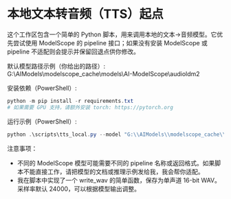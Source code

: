 # 本地文本转音频（TTS）起点

这个工作区包含一个简单的 Python 脚本，用来调用本地的文本->音频模型。它优先尝试使用 ModelScope 的 pipeline 接口；如果没有安装 ModelScope 或 pipeline 不适配则会提示并保留回退点供你修改。

默认模型路径示例（你给出的路径）:
G:\AIModels\modelscope_cache\models\AI-ModelScope\audioldm2

安装依赖（PowerShell）:

```powershell
python -m pip install -r requirements.txt
# 如果需要 GPU 支持，请额外安装 torch: https://pytorch.org
```

运行示例（PowerShell）:

```powershell
python .\scripts\tts_local.py --model "G:\\AIModels\\modelscope_cache\\models\\AI-ModelScope\\audioldm2" --text "你好，世界" --out out.wav --device cpu
```

注意事项：
- 不同的 ModelScope 模型可能需要不同的 pipeline 名称或返回格式。如果脚本不能直接工作，请把模型的文档或推理示例发给我，我会帮你适配。
- 我在脚本中实现了一个 write_wav 的简单函数，保存为单声道 16-bit WAV。采样率默认 24000，可以根据模型输出调整。
